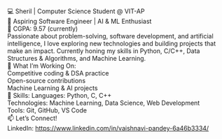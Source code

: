 💻 Sheril | Computer Science Student @ VIT-AP
<br>
🔹 Aspiring Software Engineer | AI & ML Enthusiast
<br>
🔹 CGPA: 9.57 (currently)
<br>
Passionate about problem-solving, software development, and artificial intelligence, I love exploring new technologies and building projects that make an impact. Currently honing my skills in Python, C/C++, Data Structures & Algorithms, and Machine Learning.
<br>
🚀 What I’m Working On:
<br>
Competitive coding & DSA practice
<br>
Open-source contributions
<br>
Machine Learning & AI projects
<br>
📌 Skills:
Languages: Python, C, C++
<br>
Technologies: Machine Learning, Data Science, Web Development
<br>
Tools: Git, GitHub, VS Code
<br>
📫 Let’s Connect!
<br>
LinkedIn: https://www.linkedin.com/in/vaishnavi-pandey-6a46b3334/
<br>